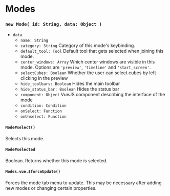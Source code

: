 # Modes

### `new Mode( id: String, data: Object )`

* `data`
	* `name: String` 
	* `category: String` Category of this mode's keybinding.
	* `default_tool: Tool` Default tool that gets selected when joining this mode.
	* `center_windows: Array` Which center windows are visible in this mode. Options are `'preview'`, `'timeline'` and `'start_screen'`.
	* `selectCubes: Boolean` Whether the user can select cubes by left clicking in the preview
	* `hide_toolbars: Boolean` Hides the main toolbar
	* `hide_status_bar: Boolean` Hides the status bar
	* `component: Object` VueJS component describing the interface of the mode
	* `condition: Condition`
	* `onSelect: Function`
	* `onUnselect: Function`

#### `Mode#select()`

Selects this mode.

#### `Mode#selected`

Boolean. Returns whether this mode is selected.

#### `Modes.vue.$forceUpdate()`

Forces the mode tab menu to update. This may be necessary after adding new modes or changing certain properties.
